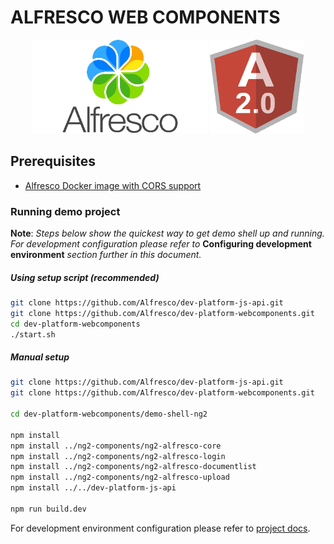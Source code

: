 # ALFRESCO WEB COMPONENTS

<p align="center">
  <img title="alfresco" alt='alfresco' src='assets/alfresco.png'  width="280px" height="150px"></img>
  <img title="angular2" alt='angular2' src='assets/angular2.png'  width="150px" height="150px"></img>
</p>

## Prerequisites

- [Alfresco Docker image with CORS support](https://github.com/wabson/alfresco-docker-cors)

### Running demo project

**Note**: *Steps below show the quickest way to get demo shell up and running.
For development configuration please refer to* **Configuring development environment**
*section further in this document.*

##### Using setup script (recommended)

```sh
git clone https://github.com/Alfresco/dev-platform-js-api.git
git clone https://github.com/Alfresco/dev-platform-webcomponents.git
cd dev-platform-webcomponents
./start.sh
```

##### Manual setup

```sh
git clone https://github.com/Alfresco/dev-platform-js-api.git
git clone https://github.com/Alfresco/dev-platform-webcomponents.git

cd dev-platform-webcomponents/demo-shell-ng2

npm install
npm install ../ng2-components/ng2-alfresco-core
npm install ../ng2-components/ng2-alfresco-login
npm install ../ng2-components/ng2-alfresco-documentlist
npm install ../ng2-components/ng2-alfresco-upload
npm install ../../dev-platform-js-api

npm run build.dev
```

For development environment configuration please refer to [project docs](demo-shell-ng2/README.md).
